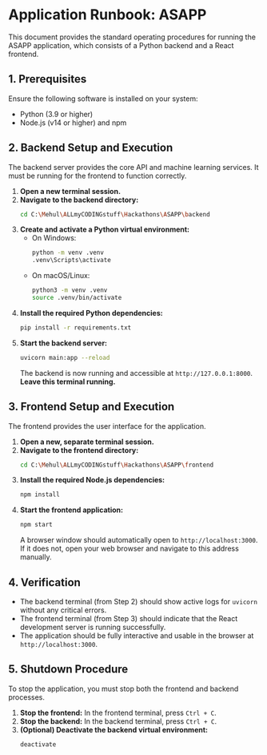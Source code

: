 # Application Runbook: ASAPP

This document provides the standard operating procedures for running the ASAPP application, which consists of a Python backend and a React frontend.

## 1. Prerequisites

Ensure the following software is installed on your system:

*   Python (3.9 or higher)
*   Node.js (v14 or higher) and npm

## 2. Backend Setup and Execution

The backend server provides the core API and machine learning services. It must be running for the frontend to function correctly.

1.  **Open a new terminal session.**
2.  **Navigate to the backend directory:**
    ```bash
    cd C:\Mehul\ALLmyCODINGstuff\Hackathons\ASAPP\backend
    ```
3.  **Create and activate a Python virtual environment:**
    *   On Windows:
        ```bash
        python -m venv .venv
        .venv\Scripts\activate
        ```
    *   On macOS/Linux:
        ```bash
        python3 -m venv .venv
        source .venv/bin/activate
        ```
4.  **Install the required Python dependencies:**
    ```bash
    pip install -r requirements.txt
    ```
5.  **Start the backend server:**
    ```bash
    uvicorn main:app --reload
    ```
    The backend is now running and accessible at `http://127.0.0.1:8000`. **Leave this terminal running.**

## 3. Frontend Setup and Execution

The frontend provides the user interface for the application.

1.  **Open a new, separate terminal session.**
2.  **Navigate to the frontend directory:**
    ```bash
    cd C:\Mehul\ALLmyCODINGstuff\Hackathons\ASAPP\frontend
    ```
3.  **Install the required Node.js dependencies:**
    ```bash
    npm install
    ```
4.  **Start the frontend application:**
    ```bash
    npm start
    ```
    A browser window should automatically open to `http://localhost:3000`. If it does not, open your web browser and navigate to this address manually.

## 4. Verification

*   The backend terminal (from Step 2) should show active logs for `uvicorn` without any critical errors.
*   The frontend terminal (from Step 3) should indicate that the React development server is running successfully.
*   The application should be fully interactive and usable in the browser at `http://localhost:3000`.

## 5. Shutdown Procedure

To stop the application, you must stop both the frontend and backend processes.

1.  **Stop the frontend:** In the frontend terminal, press `Ctrl + C`.
2.  **Stop the backend:** In the backend terminal, press `Ctrl + C`.
3.  **(Optional) Deactivate the backend virtual environment:**
    ```bash
    deactivate
    ```
